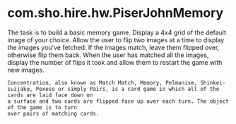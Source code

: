 com.sho.hire.hw.PiserJohnMemory
===============================

The task is to build a basic memory game. Display a 4x4 grid of the default image of your choice.
Allow the user to flip two images at a time to display the images you've fetched. If the images
match, leave them flipped over, otherwise flip them back. When the user has matched all the
images, display the number of flips it took and allow them to restart the game with new images.

    Concentration, also known as Match Match, Memory, Pelmanism, Shinkei-
    suijaku, Pexeso or simply Pairs, is a card game in which all of the cards are laid face down on
    a surface and two cards are flipped face up over each turn. The object of the game is to turn
    over pairs of matching cards.
    
    